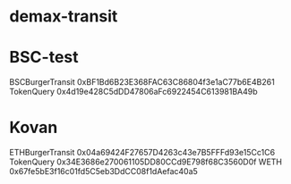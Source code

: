 # demax-transit


# BSC-test
BSCBurgerTransit 0xBF1Bd6B23E368FAC63C86804f3e1aC77b6E4B261
TokenQuery 0x4d19e428C5dDD47806aFc6922454C613981BA49b

# Kovan
ETHBurgerTransit 0x04a69424F27657D4263c43e7B5FFFd93e15Cc1C6
TokenQuery 0x34E3686e270061105DD80CCd9E798f68C3560D0f
WETH 0x67fe5bE3f16c01fd5C5eb3DdCC08f1dAefac40a5